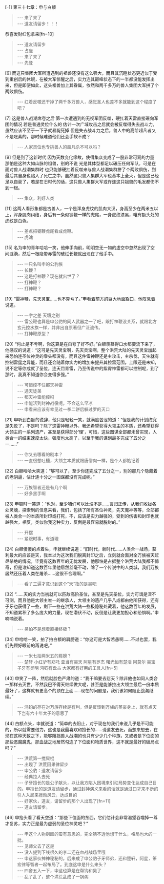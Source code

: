 
[-1] 第三十七章：申与白额
>--- 来了来了<br>
>--- 道友请留步！！！

恭喜发财红包拿来[fn=10]<br>
>--- 道友请留步<br>
>--- 占座<br>
>--- 来了来了<br>
>--- 先登<br>

[6] 而这只集团大军所遭遇到的祖兽还没有这么强大，而且其沉睡状态更近似于受到重创后的休眠，在被大军惊醒之后，实力连其巅峰状态下的一半都没能发挥出来，但是即便如此，这头祖兽加上其眷属，依然和两千多万的兽人集团大军拼了个两败俱伤。
>--- 扛着反噬还干掉了两千多万兽人，感觉圣人也差不多就能到这个程度了吧？<br>

[7] 这是兽人战潮席卷之后 第一次遭遇到的无视军团反噬，硬扛着天雷直接碾向军团的情况 若是普通灵位什么的 估计一次广域攻击之后就会被反噬得失去战斗力，虽然应该不至于一下子就暴毙死掉 但是失去战斗力之后，兽人中的高阶超凡者又不是吃素的，那时候难道他们还会手软不成？
>--- 人家灵位也专挑兽人的超凡杀不可以吗？<br>

[9] 但是到了这新时代 因为天数变化缘故，使得集众变成了一股非常可观的力量 那怕是这种大如山脉的祖兽，别的不说 光是其体型都足以碾压任何军队，可是在面对兽人战潮集群时 也只能够硬扛着反噬来与兽人战潮集群拼了个两败俱伤，到最后其自身也陷入了死亡之中，虽然这只兽人集群大军也基本上全灭，但是这已经足以自豪了，若是在旧时代的话，这只兽人集群大军或许连这只祖兽的毛发都伤不到一根。
>--- 集众，利好人类<br>

[11] 这两人看形象都是古兽人，一个是浑身虎纹的肌肉大汉，身高至少在两米五以上，浑身肌肉纠结，身后有一条似钢鞭一样的虎尾，一身虎纹漆黑，唯有额头处的虎纹是白色。
>--- 差点把钢鞭虎尾看成虎鞭。<br>
>--- 虎魄<br>

[15] 名为申的青年哈哈一笑，他伸手向前，明明空无一物的虚空中忽然出现了空间涟漪，然后一根隐带赤雷的破烂长鞭就出现在了他手中。
>--- 一只名叫申的公豹族<br>
>--- 长鞭？<br>
>--- 这是打神鞭？现在就出世了？<br>
>--- 打神鞭？<br>
>--- 打神鞭？<br>

[19] “雷神鞭，先天灵宝……也不算亏了。”申看着前方的巨大地面豁口，他叹息着说道。
>--- 一字之差 天壤之别<br>
>--- 雷公鞭也算是申公豹的同人武器之一了吧，跟打神鞭没关系，就跟北方玄元控水旗一样，并非出自原著但广泛流传。<br>
>--- 打神鞭原型？<br>

[20] “何止是不亏啊，你这算是在自夸了好不好。”白额羡慕得口水都要流下来了，他感叹的说道：“这可是先天灵宝啊，先天灵宝啊，整个洪荒大陆的先天灵宝加起来恐怕连圣位神灵的零头都没有，而且这件雷神鞭还是主攻击，主杀伐，天生就有控制雷霆之异能，而且还会随着你实力的增加来提升其控雷范围，上限还是未知，说不定等你成就了圣位，连天罚青雷，乃至传说中的紫霄神雷都可以控制呢，到了那时，我真不知道你会变得多强。”
>--- 可惜控不住都天神雷<br>
>--- 通天徒弟<br>
>--- 都天神雷能控吗<br>
>--- 申能活到封神战役呢，不会这么早凉<br>
>--- 申看来应该有幸见过一拳二饼后躲过罗的灭口<br>

[21] 申听到白额的说辞，他只是轻轻一笑，就满脸苦涩的道：“但是我的计划终究是失败了，不是吗？除了这雷神鞭以外，我还希望获得大领主的本质，还希望获得大领主的一系列遗产，甚至是获得部分‘理’，可惜，这些图谋全部都未曾实现，人类合一的结束速度太快，强度也太高了，以至于我的谋划最多完成了五分之一……”
>--- 你又去哪看的剧本？<br>
>--- 一直很想吐槽，大领主本质就跟唐僧肉一样，是个人都惦记着<br>

[22] 白额哈哈大笑道：“够可以了，至少你还完成了五分之一，别的那几个隐藏着的老阴逼，估计连十分之一图谋都没有完成呢。”
>--- 万族智者还是有几个啊<br>
>--- 好多黑手啊<br>

[23] 申顿时一笑道：“也对，至少咱们可以比烂不是……言归正传，从我们收拢各处灵魂，探索到的信息来看，我们，包括了所有圣位神灵，先天魔神等等，全部都被人类合一的本质所封印或打死，不，应该是实力越强的，受到的伤害和封印也就越强大，相反，类似你我这种实力，反倒是最容易就脱封的。”
>--- 开摆<br>
>--- 紧跟时事，有道理<br>

[24] 白额傻傻的点着头，申就继续说道：“旧时代，新时代……人类合一战场，获利最大的应该是天，我本以为这次我们脱离封印之后，立刻就会面对全万族被天赶尽杀绝的情况，毕竟有这数百年的无忧发展，他那怕是占据整个洪荒大陆我都不惊奇，但是谁知道这数百年里他居然丝毫不动，除了一个传说中的人类城，我们万族居然还压着人类在屠杀……这很不合理啊。”
>--- 看了三遍才意识到这个“天”指的是昊吧<br>

[32] “……天的实力当初就可以匹敌高阶圣位，甚至是先天圣位，实力可谓是深不可测，而且他是大领主唯一的继承人，大领主的遗产几乎八成都由他所获得，还有子牙也获得了一些，剩下一些在洪荒大陆一些极隐秘处藏着，他这数百年的发展，不知道累积了多么庞大的力量，现在潜伏不动，反倒是让我更加担心和恐惧啊。”申喃喃说着。
>--- 昊怕不是想着直接终极？<br>

[34] 申哈哈一笑，拍了拍白额的肩膀道：“你这可是大智若愚啊……不过也罢，我们先顾好眼前的再说吧。”
>--- 一米七拍两米五的肩膀？<br>
>--- 楚轩 小红驴有郑吒
亚当有昊天
阿星有罗杰
曙光恒有楚浩
阿莫尔 昊宝 子牙有吴明
鸿钧有盘古
大家都有好用的工具人[fn=5]<br>

[40] 申笑了一阵，然后就脸色严肃的道：“我干嘛要去怼天？除非他也如同人类合一那样去灭世，不然我巴不得天继续做大呢，甚至是能够拉出大领主最后一份本质最好了，这样就有更高个的顶在上面……现在的问题是，我们该如何阻止战潮继续。”
>--- 鸿钧的存在对万族存续是有利，但是反馈到万族的英豪身上，就有点天下岂有六十年太子的意思了<br>

[44] 白额点头，申就说道：“简单的去阻止，对于现在的我们来说几乎是不可能的，所以就需要借力，这也是我最喜欢和擅长的……请道友去死，而想来想去，在现在这种天数之下，能够阻挡兽人战潮的也只有少少几个种族，又或者是下位面的那些恶魔魔鬼，那血战之地居然勾连了下位面和物质世界，这不就是最好的破局点吗？”
>--- 洪荒第一搅屎棍<br>
>--- 出现了  洪荒因果律留步<br>
>--- 申公豹：道友请留步<br>
>--- 经典拉人去死<br>
>--- 子牙擅长的是公子献头，以让我方陷入困境来引动局势变化达成自己目的。申擅长的是道友请留步，通过封神演义来看的话就是通过口才来不断的引人入局来搅动风云，达成目的<br>
>--- 好家伙，道友，请留步的那个人出现了[fn=11]<br>
>--- 道友请留步。<br>

[46] 申抬头看了看天空道：“那些下位面的东西，它们估计会非常渴望吞噬掉一尊才复苏，实力正是最为虚弱的圣位神灵吧？”
>--- 申这个人物刻画的蛮有意思的，完全猜不透他想干什么，格局也大的一批。<br>
>--- 见师父去了这是<br>
>--- 没人提到下线很久的李二还在血战战场里哦<br>
>--- 申这家伙神神秘秘的，后来成了申公豹子牙师弟，还和楚轩，阿星，箫宏律等智者一起布局了。到底这申是什么来头？<br>
>--- 四舍五入一下，申这也算是在帮钧和昊了<br>
>--- 乱了乱了，整个洪荒乱成了一锅粥<br>
